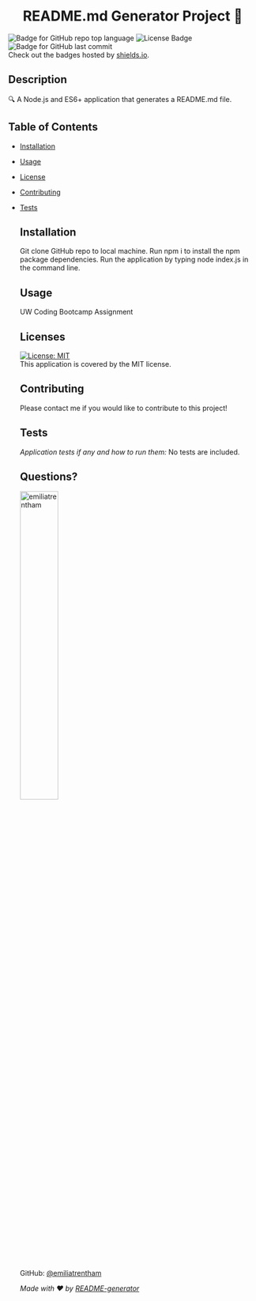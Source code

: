 
  <h1 align="center">README.md Generator Project 👋</h1>
   
  ![Badge for GitHub repo top language](https://img.shields.io/github/languages/top/emiliatrentham/README-generator?style=flat&logo=appveyor) 
  ![License Badge](https://img.shields.io/badge/license-MIT-brightgreen)
  ![Badge for GitHub last commit](https://img.shields.io/github/last-commit/emiliatrentham/README-generator?style=flat&logo=appveyor)<br />
   Check out the badges hosted by [shields.io](https://shields.io/).

  ## Description
  🔍 A Node.js and ES6+ application that generates a README.md file.

  ## Table of Contents
- [Installation](#installation)
- [Usage](#usage)
- [License](#license)
- [Contributing](#contributing)
- [Tests](#tests)

  ## Installation
  Git clone GitHub repo to local machine. Run npm i to install the npm package dependencies. Run the application by typing node index.js in the command line.

  ## Usage
  UW Coding Bootcamp Assignment 

  ## Licenses
  [![License: MIT](https://img.shields.io/badge/License-MIT-yellow.svg)](https://opensource.org/licenses/MIT)
  <br />
  This application is covered by the MIT license. 

  ## Contributing 
  Please contact me if you would like to contribute to this project!

  ## Tests
  *Application tests if any and how to run them:*
  No tests are included.

  ## Questions?

  <img src="https://avatars.githubusercontent.com/u/38886696?v=4" alt="emiliatrentham" width="40%" />

  GitHub: [@emiliatrentham](https://github.com/emiliatrentham)
 
  _Made with ❤️ by [README-generator](https://github.com/emiliatrentham/README-generator)_
